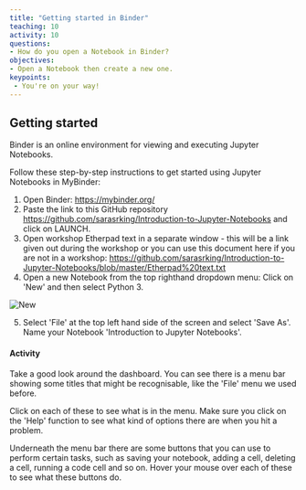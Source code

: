 ```yaml
---
title: "Getting started in Binder"
teaching: 10
activity: 10
questions:
- How do you open a Notebook in Binder?
objectives:
- Open a Notebook then create a new one.
keypoints:
 - You're on your way!
---
```

## Getting started

Binder is an online environment for viewing and executing Jupyter Notebooks.

Follow these step-by-step instructions to get started using Jupyter Notebooks in MyBinder:

1. Open Binder: https://mybinder.org/
2. Paste the link to this GitHub repository https://github.com/sarasrking/Introduction-to-Jupyter-Notebooks and click on LAUNCH.
3. Open workshop Etherpad text in a separate window - this will be a link given out during the workshop or you can use this document here if you are not in a workshop: https://github.com/sarasrking/Introduction-to-Jupyter-Notebooks/blob/master/Etherpad%20text.txt
4. Open a new Notebook from the top righthand dropdown menu: Click on 'New' and then select Python 3. 

![New](https://user-images.githubusercontent.com/48195568/56337762-02459e00-61e6-11e9-8293-c19ba8d30c4c.jpg)

5. Select 'File' at the top left hand side of the screen and select 'Save As'. Name your Notebook 'Introduction to Jupyter Notebooks'.

#### Activity

Take a good look around the dashboard. You can see there is a menu bar showing some titles that might be recognisable, like the 'File' menu we used before. 

Click on each of these to see what is in the menu. Make sure you click on the 'Help' function to see what kind of options there are when you hit a problem.

Underneath the menu bar there are some buttons that you can use to perform certain tasks, such as saving your notebook, adding a cell, deleting a cell, running a code cell and so on. Hover your mouse over each of these to see what these buttons do.

